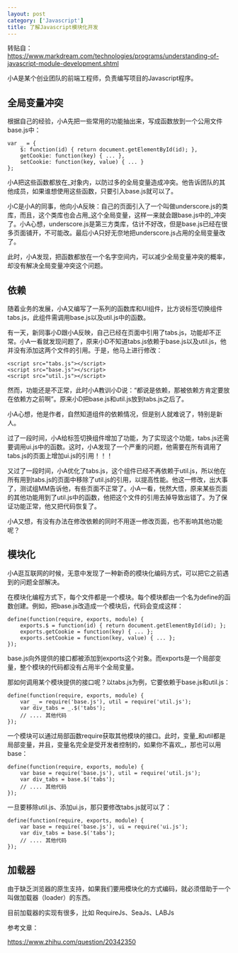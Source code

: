 ```yaml
---
layout: post
category: ['Javascript']
title: 了解Javascript模块化开发
---
```


转贴自：<https://www.markdream.com/technologies/programs/understanding-of-javascript-module-development.shtml>

小A是某个创业团队的前端工程师，负责编写项目的Javascript程序。

## 全局变量冲突

根据自己的经验，小A先把一些常用的功能抽出来，写成函数放到一个公用文件base.js中：

    var _ = {
        $: function(id) { return document.getElementById(id); },
        getCookie: function(key) { ... },
        setCookie: function(key, value) { ... }
    };

小A把这些函数都放在_对象内，以防过多的全局变量造成冲突。他告诉团队的其他成员，如果谁想使用这些函数，只要引入base.js就可以了。

小C是小A的同事，他向小A反映：自己的页面引入了一个叫做underscore.js的类库，而且，这个类库也会占用_这个全局变量，这样一来就会跟base.js中的_冲突了。小A心想，underscore.js是第三方类库，估计不好改，但是base.js已经在很多页面铺开，不可能改。最后小A只好无奈地把underscore.js占用的全局变量改了。

此时，小A发现，把函数都放在一个名字空间内，可以减少全局变量冲突的概率，却没有解决全局变量冲突这个问题。

## 依赖

随着业务的发展，小A又编写了一系列的函数库和UI组件，比方说标签切换组件tabs.js，此组件需调用base.js以及util.js中的函数。

有一天，新同事小D跟小A反映，自己已经在页面中引用了tabs.js，功能却不正常。小A一看就发现问题了，原来小D不知道tabs.js依赖于base.js以及util.js，他并没有添加这两个文件的引用。于是，他马上进行修改：

    <script src="tabs.js"></script>
    <script src="base.js"></script>
    <script src="util.js"></script>

然而，功能还是不正常，此时小A教训小D说：“都说是依赖，那被依赖方肯定要放在依赖方之前啊”。原来小D把base.js和util.js放到tabs.js之后了。

小A心想，他是作者，自然知道组件的依赖情况，但是别人就难说了，特别是新人。

过了一段时间，小A给标签切换组件增加了功能，为了实现这个功能，tabs.js还需要调用ui.js中的函数。这时，小A发现了一个严重的问题，他需要在所有调用了tabs.js的页面上增加ui.js的引用！！！

又过了一段时间，小A优化了tabs.js，这个组件已经不再依赖于util.js，所以他在所有用到tabs.js的页面中移除了util.js的引用，以提高性能。他这一修改，出大事了，测试组MM告诉他，有些页面不正常了。小A一看，恍然大悟，原来某些页面的其他功能用到了util.js中的函数，他把这个文件的引用去掉导致出错了。为了保证功能正常，他又把代码恢复了。

小A又想，有没有办法在修改依赖的同时不用逐一修改页面，也不影响其他功能呢？

## 模块化

小A逛互联网的时候，无意中发现了一种新奇的模块化编码方式，可以把它之前遇到的问题全部解决。

在模块化编程方式下，每个文件都是一个模块。每个模块都由一个名为define的函数创建。例如，把base.js改造成一个模块后，代码会变成这样：

    define(function(require, exports, module) {
        exports.$ = function(id) { return document.getElementById(id); };
        exports.getCookie = function(key) { ... };
        exports.setCookie = function(key, value) { ... };
    });

base.js向外提供的接口都被添加到exports这个对象。而exports是一个局部变量，整个模块的代码都没有占用半个全局变量。

那如何调用某个模块提供的接口呢？以tabs.js为例，它要依赖于base.js和util.js：

    define(function(require, exports, module) {
        var _ = require('base.js'), util = require('util.js');
        var div_tabs = _.$('tabs');
        // .... 其他代码
    });

一个模块可以通过局部函数require获取其他模块的接口。此时，变量_和util都是局部变量，并且，变量名完全是受开发者控制的，如果你不喜欢_，那也可以用base：

    define(function(require, exports, module) {
        var base = require('base.js'), util = require('util.js');
        var div_tabs = base.$('tabs');
        // .... 其他代码
    });

一旦要移除util.js、添加ui.js，那只要修改tabs.js就可以了：

    define(function(require, exports, module) {
        var base = require('base.js'), ui = require('ui.js');
        var div_tabs = base.$('tabs');
        // .... 其他代码
    });

## 加载器

由于缺乏浏览器的原生支持，如果我们要用模块化的方式编码，就必须借助于一个叫做加载器（loader）的东西。

目前加载器的实现有很多，比如 RequireJs、SeaJs、LABJs

参考文章：

<https://www.zhihu.com/question/20342350>